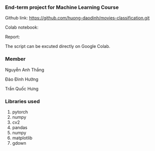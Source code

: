 ### End-term project for Machine Learning Course

Github link: https://github.com/huong-daodinh/movies-classification.git

Colab notebook: 

Report: 

The script can be excuted directly on Google Colab.

### Member

Nguyễn Anh Thắng

Đào Đình Hưởng

Trần Quốc Hưng

### Libraries used

1. pytorch
2. numpy
3. cv2
4. pandas
5. numpy
6. matplotlib
7. gdown
